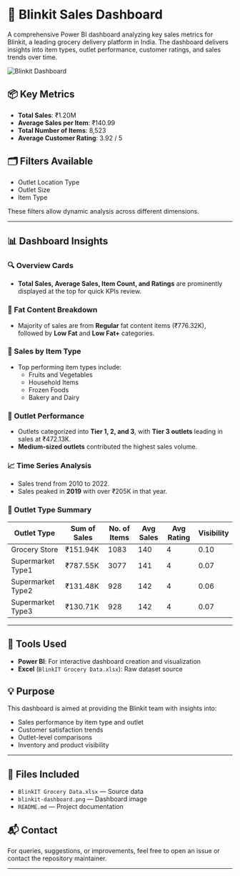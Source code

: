 # 🛒 Blinkit Sales Dashboard

A comprehensive Power BI dashboard analyzing key sales metrics for Blinkit, a leading grocery delivery platform in India. The dashboard delivers insights into item types, outlet performance, customer ratings, and sales trends over time.

![Blinkit Dashboard](./blinkit-dashboard.png)

## 📦 Key Metrics

- **Total Sales**: ₹1.20M
- **Average Sales per Item**: ₹140.99
- **Total Number of Items**: 8,523
- **Average Customer Rating**: 3.92 / 5

## 🗂️ Filters Available

- Outlet Location Type
- Outlet Size
- Item Type

These filters allow dynamic analysis across different dimensions.

---

## 📊 Dashboard Insights

### 🔍 Overview Cards
- **Total Sales, Average Sales, Item Count, and Ratings** are prominently displayed at the top for quick KPIs review.

### 🧁 Fat Content Breakdown
- Majority of sales are from **Regular** fat content items (₹776.32K), followed by **Low Fat** and **Low Fat+** categories.

### 🍇 Sales by Item Type
- Top performing item types include:
  - Fruits and Vegetables
  - Household Items
  - Frozen Foods
  - Bakery and Dairy

### 🏪 Outlet Performance
- Outlets categorized into **Tier 1, 2, and 3**, with **Tier 3 outlets** leading in sales at ₹472.13K.
- **Medium-sized outlets** contributed the highest sales volume.

### 📈 Time Series Analysis
- Sales trend from 2010 to 2022.
- Sales peaked in **2019** with over ₹205K in that year.

### 🏬 Outlet Type Summary
| Outlet Type       | Sum of Sales | No. of Items | Avg Sales | Avg Rating | Visibility |
|-------------------|--------------|--------------|-----------|------------|------------|
| Grocery Store     | ₹151.94K     | 1083         | 140       | 4          | 0.10       |
| Supermarket Type1 | ₹787.55K     | 3077         | 141       | 4          | 0.07       |
| Supermarket Type2 | ₹131.48K     | 928          | 142       | 4          | 0.06       |
| Supermarket Type3 | ₹130.71K     | 928          | 142       | 4          | 0.07       |

---

## 🧰 Tools Used

- **Power BI**: For interactive dashboard creation and visualization
- **Excel** (`BlinkIT Grocery Data.xlsx`): Raw dataset source

## 💡 Purpose

This dashboard is aimed at providing the Blinkit team with insights into:
- Sales performance by item type and outlet
- Customer satisfaction trends
- Outlet-level comparisons
- Inventory and product visibility

---

## 📁 Files Included

- `BlinkIT Grocery Data.xlsx` — Source data
- `blinkit-dashboard.png` — Dashboard image
- `README.md` — Project documentation

## 📬 Contact

For queries, suggestions, or improvements, feel free to open an issue or contact the repository maintainer.

---

